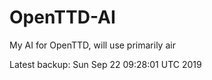 # OpenTTD-AI
My AI for OpenTTD, will use primarily air

Latest backup: Sun Sep 22 09:28:01 UTC 2019
